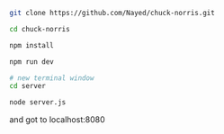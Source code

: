 ```bash
git clone https://github.com/Nayed/chuck-norris.git

cd chuck-norris

npm install

npm run dev

# new terminal window
cd server

node server.js
```

and got to localhost:8080